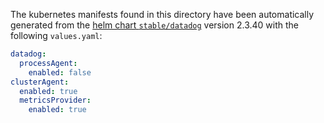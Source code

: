 The kubernetes manifests found in this directory have been automatically generated
from the [helm chart `stable/datadog`](https://github.com/helm/charts/tree/master/stable/datadog)
version 2.3.40 with the following `values.yaml`:

```yaml
datadog:
  processAgent:
    enabled: false
clusterAgent:
  enabled: true
  metricsProvider:
    enabled: true
```
